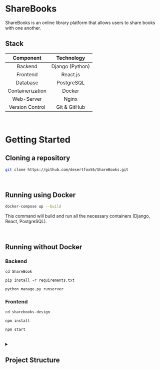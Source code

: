 # ShareBooks
ShareBooks is an online library platform that allows users to share books with one another.


## Stack
| Component       | Technology       |
| :---:           | :---:            |
| Backend         | Django (Python)  |
| Frontend        | React.js         |
| Database        | PostgreSQL       |
| Containerization| Docker           |
| Web-Server      | Nginx            |
| Version Control | Git & GitHub     |


<br />

# Getting Started

## Cloning a repository

```bash
git clone https://github.com/desertfox56/ShareBooks.git
```

<br />


## Running using Docker

```bash
docker-compose up --build
```

This command will build and run all the necessary containers (Django, React, PostgreSQL).



<br />

## Running without Docker


### Backend

```
cd ShareBook
```

```
pip install -r requirements.txt
```

```
python manage.py runserver
```


### Frontend

```
cd sharebooks-design
```

```
npm install
```

```
npm start
```



<br />


<details>
<summary><h2>Project Structure</h2></summary>

```
ShareBooks/
├── ShareBook/ # Backend part of site
│ ├── init.py
│ ├── asgi.py
│ ├── settings.py # Settings of Django app
│ ├── urls.py
│ └── wsgi.py
├── db/
│ ├── password.txt
│ └── password.txt.txt
├── marketplace/ # Django app for the marketplace functionality
│ ├── init.py
│ ├── admin.py
│ ├── apps.py
│ ├── models.py
│ ├── tests.py
│ ├── urls.py
│ └── views.py
├── media/
│ ├── books/
│  └── Don_Quixote.jpg
│ 
├── myBooks/ # Django app for user's book collections, including models and API serializers
│ ├── init.py
│ ├── admin.py
│ ├── apps.py
│ ├── models.py
│ ├── serializers.py
│ ├── tests.py
│ ├── urls.py
│ └── views.py
├── nginx/ # Contains Nginx configuration files for web server setup
│ └── nginx.conf
├── static/
├── users/ # Django app for user authorization and registration
│ ├── init.py
│ ├── admin.py
│ ├── apps.py
│ ├── models.py
│ ├── serializers.py
│ ├── signals.py
│ ├── tests.py
│ ├── urls.py
│ └── views.py
├── .dockerignore
├── Dockerfile # Django settings for Docker
├── README.md
├── compose.yaml # Project settings for Docker
├── manage.py
└── requirements.txt # Specifies Python package dependencies for the project
├── sharebooks-design/ # Frontend part of site
│ ├── build/ # Compiled and ready-to-deploy frontend static files
│ │ ├── static/
│ │ │ ├── css/
│ │ │ ├── js/
│ │ │ └── media/
│ │ ├── asset-manifest.json
│ │ ├── favicon.ico
│ │ ├── index.html
│ │ ├── logo.png
│ │ ├── manifest.json
│ │ └── robots.txt
│ ├── public/ # Contains the static files used by the React app before it's built
│ │ ├── favicon.ico
│ │ ├── index.html
│ │ ├── logo.png
│ │ ├── manifest.json
│ │ └── robots.txt
│ ├── src/ # Source files for the React application, including components and pages
│ │ ├── assets/
│ │ │ ├── css/
│ │ │ │ ├── Cards.css
│ │ │ │ ├── Filter.css
│ │ │ │ ├── Header.css
│ │ │ │ ├── ModalForm.css
│ │ │ │ ├── ReadingPage.css
│ │ │ │ ├── SearchBar.css
│ │ │ │ ├── login.css
│ │ │ │ └── marketplace.css
│ │ │ ├── fonts/
│ │ │ │ └── Baskervville/
│ │ │ └── img/
│ │ ├── components/
│ │ │ ├── About_us.jsx
│ │ │ ├── Accordion.jsx
│ │ │ ├── Cards.jsx
│ │ │ ├── Cards2.jsx
│ │ │ ├── Contacts.jsx
│ │ │ ├── Filter.jsx
│ │ │ ├── Footer.jsx
│ │ │ ├── Header.jsx
│ │ │ ├── Intro.jsx
│ │ │ ├── ModalForm.jsx
│ │ │ ├── Pagination.jsx
│ │ │ ├── PopularBooks.jsx
│ │ │ ├── Profile.jsx
│ │ │ ├── ProgressBar.jsx
│ │ │ ├── Registration.jsx
│ │ │ ├── Search.jsx
│ │ │ ├── allbooks.jsx
│ │ │ ├── bookItem.jsx
│ │ │ ├── logIn.jsx
│ │ │ ├── recentlyRead.jsx
│ │ │ └── signIn.jsx
│ │ ├── pages/
│ │ │ ├── Contacts.jsx
│ │ │ ├── FAQ.jsx
│ │ │ ├── HomePage.jsx
│ │ │ ├── OurProjects.jsx
│ │ │ ├── PersonalLibrary.jsx
│ │ │ ├── ProfileUser.jsx
│ │ │ ├── PurchasePage.jsx
│ │ │ ├── ReadingPage.jsx
│ │ │ ├── Settings.jsx
│ │ │ ├── SuccessPage.jsx
│ │ │ └── marketplace.jsx
│ │ ├── App.css
│ │ ├── App.js # Root React component
│ │ ├── App.test.js
│ │ ├── index.css
│ │ ├── index.js # Entry point for the React application
│ │ ├── logo.svg
│ │ ├── reportWebVitals.js
│ │ └── setupTests.js
│ ├── .gitignore
│ ├── Dockerfile # Docker settings for React
│ ├── README.md
│ ├── package-lock.json
│ └── package.json
├── README.md
└── docker-compose.yml
```
  
</details>

